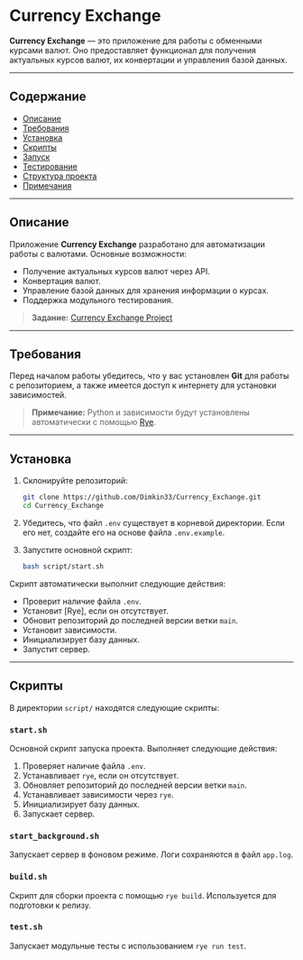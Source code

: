 # Currency Exchange

**Currency Exchange** — это приложение для работы с обменными курсами валют. Оно предоставляет функционал для получения актуальных курсов валют, их конвертации и управления базой данных.

---

## Содержание

* [Описание](#описание)
* [Требования](#требования)
* [Установка](#установка)
* [Скрипты](#скрипты)
* [Запуск](#запуск)
* [Тестирование](#тестирование)
* [Структура проекта](#структура-проекта)
* [Примечания](#примечания)

---

## Описание

Приложение **Currency Exchange** разработано для автоматизации работы с валютами. Основные возможности:

* Получение актуальных курсов валют через API.
* Конвертация валют.
* Управление базой данных для хранения информации о курсах.
* Поддержка модульного тестирования.

> **Задание:** [Currency Exchange Project](https://zhukovsd.github.io/python-backend-learning-course/projects/currency-exchange/)

---

## Требования

Перед началом работы убедитесь, что у вас установлен **Git** для работы с репозиторием, а также имеется доступ к интернету для установки зависимостей.


> **Примечание:** Python и зависимости будут установлены автоматически с помощью [Rye](https://github.com/astral-sh/rye).

---

## Установка

1. Склонируйте репозиторий:

   ```bash
   git clone https://github.com/Dimkin33/Currency_Exchange.git
   cd Currency_Exchange
   ```

2. Убедитесь, что файл `.env` существует в корневой директории. Если его нет, создайте его на основе файла `.env.example`.

3. Запустите основной скрипт:

   ```bash
   bash script/start.sh
   ```

Скрипт автоматически выполнит следующие действия:

* Проверит наличие файла `.env`.
* Установит \[Rye], если он отсутствует.
* Обновит репозиторий до последней версии ветки `main`.
* Установит зависимости.
* Инициализирует базу данных.
* Запустит сервер.

---

## Скрипты

В директории `script/` находятся следующие скрипты:

### `start.sh`
Основной скрипт запуска проекта. Выполняет следующие действия:
1. Проверяет наличие файла `.env`.
2. Устанавливает `rye`, если он отсутствует.
3. Обновляет репозиторий до последней версии ветки `main`.
4. Устанавливает зависимости через `rye`.
5. Инициализирует базу данных.
6. Запускает сервер.

### `start_background.sh`
Запускает сервер в фоновом режиме. Логи сохраняются в файл `app.log`.

### `build.sh`
Скрипт для сборки проекта с помощью `rye build`. Используется для подготовки к релизу.

### `test.sh`
Запускает модульные тесты с использованием `rye run test`. 

